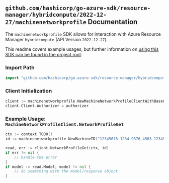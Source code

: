 
## `github.com/hashicorp/go-azure-sdk/resource-manager/hybridcompute/2022-12-27/machinenetworkprofile` Documentation

The `machinenetworkprofile` SDK allows for interaction with Azure Resource Manager `hybridcompute` (API Version `2022-12-27`).

This readme covers example usages, but further information on [using this SDK can be found in the project root](https://github.com/hashicorp/go-azure-sdk/tree/main/docs).

### Import Path

```go
import "github.com/hashicorp/go-azure-sdk/resource-manager/hybridcompute/2022-12-27/machinenetworkprofile"
```


### Client Initialization

```go
client := machinenetworkprofile.NewMachineNetworkProfileClientWithBaseURI("https://management.azure.com")
client.Client.Authorizer = authorizer
```


### Example Usage: `MachineNetworkProfileClient.NetworkProfileGet`

```go
ctx := context.TODO()
id := machinenetworkprofile.NewMachineID("12345678-1234-9876-4563-123456789012", "example-resource-group", "machineValue")

read, err := client.NetworkProfileGet(ctx, id)
if err != nil {
	// handle the error
}
if model := read.Model; model != nil {
	// do something with the model/response object
}
```
